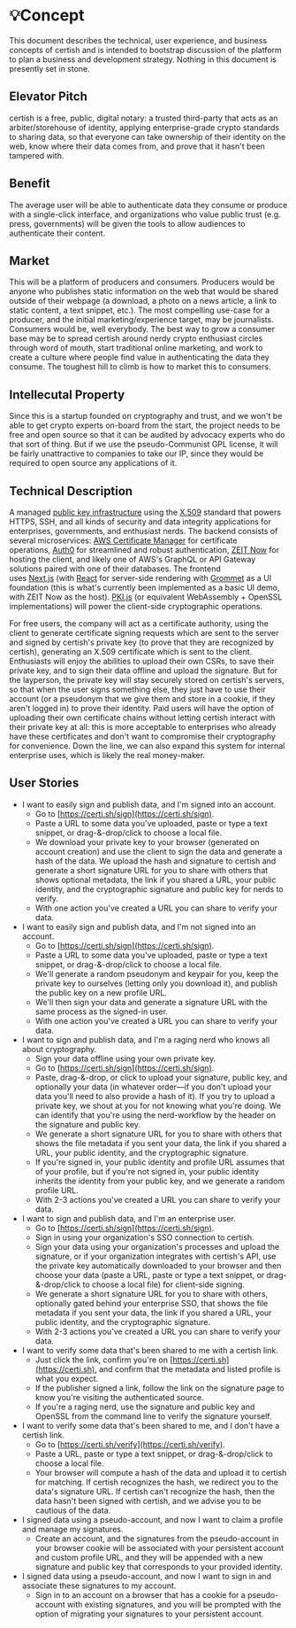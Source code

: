 # 💡Concept

This document describes the technical, user experience, and business concepts of certish and is intended to bootstrap discussion of the platform to plan a business and development strategy. Nothing in this document is presently set in stone.

## Elevator Pitch

certish is a free, public, digital notary: a trusted third-party that acts as an arbiter/storehouse of identity, applying enterprise-grade crypto standards to sharing data, so that everyone can take ownership of their identity on the web, know where their data comes from, and prove that it hasn't been tampered with.

## Benefit

The average user will be able to authenticate data they consume or produce with a single-click interface, and organizations who value public trust (e.g. press, governments) will be given the tools to allow audiences to authenticate their content.

## Market

This will be a platform of producers and consumers. Producers would be anyone who publishes static information on the web that would be shared outside of their webpage (a download, a photo on a news article, a link to static content, a text snippet, etc.). The most compelling use-case for a producer, and the initial marketing/experience target, may be journalists. Consumers would be, well everybody. The best way to grow a consumer base may be to spread certish around nerdy crypto enthusiast circles through word of mouth, start traditional online marketing, and work to create a culture where people find value in authenticating the data they consume. The toughest hill to climb is how to market this to consumers.

## Intellecutal Property

Since this is a startup founded on cryptography and trust, and we won't be able to get crypto experts on-board from the start, the project needs to be free and open source so that it can be audited by advocacy experts who do that sort of thing. But if we use the pseudo-Communist GPL license, it will be fairly unattractive to companies to take our IP, since they would be required to open source any applications of it.

## Technical Description

A managed [public key infrastructure](https://en.wikipedia.org/wiki/Public_key_infrastructure) using the [X.509](https://en.wikipedia.org/wiki/X.509) standard that powers HTTPS, SSH, and all kinds of security and data integrity applications for enterprises, governments, and enthusiast nerds. The backend consists of several microservices: [AWS Certificate Manager](https://docs.aws.amazon.com/crypto/latest/userguide/awspki-service-acm.html) for certificate operations, [Auth0](https://auth0.com/) for streamlined and robust authentication, [ZEIT Now](https://zeit.co/) for hosting the client, and likely one of AWS's GraphQL or API Gateway solutions paired with one of their databases. The frontend uses [Next.js](https://nextjs.org) (with [React](https://reactjs.org) for server-side rendering with [Grommet](https://v2.grommet.io) as a UI foundation (this is what's currently been implemented as a basic UI demo, with ZEIT Now as the host). [PKI.js](https://pkijs.org) (or equivalent WebAssembly + OpenSSL implementations) will power the client-side cryptographic operations.

For free users, the company will act as a certificate authority, using the client to generate certificate signing requests which are sent to the server and signed by certish's private key (to prove that they are recognized by certish), generating an X.509 certificate which is sent to the client. Enthusiasts will enjoy the abilities to upload their own CSRs, to save their private key, and to sign their data offline and upload the signature. But for the layperson, the private key will stay securely stored on certish's servers, so that when the user signs something else, they just have to use their account (or a pseudonym that we give them and store in a cookie, if they aren't logged in) to prove their identity. Paid users will have the option of uploading their own certificate chains without letting certish interact with their private key at all: this is more acceptable to enterprises who already have these certificates and don't want to compromise their cryptography for convenience. Down the line, we can also expand this system for internal enterprise uses, which is likely the real money-maker.

## User Stories

-   I want to easily sign and publish data, and I'm signed into an account.
    -   Go to [https://certi.sh/sign](https://certi.sh/sign).
    -   Paste a URL to some data you've uploaded, paste or type a text snippet, or drag-&-drop/click to choose a local file.
    -   We download your private key to your browser (generated on account creation) and use the client to sign the data and generate a hash of the data. We upload the hash and signature to certish and generate a short signature URL for you to share with others that shows optional metadata, the link if you shared a URL, your public identity, and the cryptographic signature and public key for nerds to verify.
    -   With one action you've created a URL you can share to verify your data.
-   I want to easily sign and publish data, and I'm not signed into an account.
    -   Go to [https://certi.sh/sign](https://certi.sh/sign).
    -   Paste a URL to some data you've uploaded, paste or type a text snippet, or drag-&-drop/click to choose a local file.
    -   We'll generate a random pseudonym and keypair for you, keep the private key to ourselves (letting only you download it), and publish the public key on a new profile URL.
    -   We'll then sign your data and generate a signature URL with the same process as the signed-in user.
    -   With one action you've created a URL you can share to verify your data.
-   I want to sign and publish data, and I'm a raging nerd who knows all about cryptography.
    -   Sign your data offline using your own private key.
    -   Go to [https://certi.sh/sign](https://certi.sh/sign).
    -   Paste, drag-&-drop, or click to upload your signature, public key, and optionally your data (in whatever order—if you don't upload your data you'll need to also provide a hash of it). If you try to upload a private key, we shout at you for not knowing what you're doing. We can identify that you're using the nerd-workflow by the header on the signature and public key.
    -   We generate a short signature URL for you to share with others that shows the file metadata if you sent your data, the link if you shared a URL, your public identity, and the cryptographic signature.
    -   If you're signed in, your public identity and profile URL assumes that of your profile, but if you're not signed in, your public identity inherits the identity from your public key, and we generate a random profile URL.
    -   With 2-3 actions you've created a URL you can share to verify your data.
-   I want to sign and publish data, and I'm an enterprise user.
    -   Go to [https://certi.sh/sign](https://certi.sh/sign).
    -   Sign in using your organization's SSO connection to certish.
    -   Sign your data using your organization's processes and upload the signature, or if your organization integrates with certish's API, use the private key automatically downloaded to your browser and then choose your data (paste a URL, paste or type a text snippet, or drag-&-drop/click to choose a local file) for client-side signing.
    -   We generate a short signature URL for you to share with others, optionally gated behind your enterprise SSO, that shows the file metadata if you sent your data, the link if you shared a URL, your public identity, and the cryptographic signature.
    -   With 2-3 actions you've created a URL you can share to verify your data.
-   I want to verify some data that's been shared to me with a certish link.
    -   Just click the link, confirm you're on [https://certi.sh](https://certi.sh), and confirm that the metadata and listed profile is what you expect.
    -   If the publisher signed a link, follow the link on the signature page to know you're visiting the authenticated source.
    -   If you're a raging nerd, use the signature and public key and OpenSSL from the command line to verify the signature yourself.
-   I want to verify some data that's been shared to me, and I don't have a certish link.
    -   Go to [https://certi.sh/verify](https://certi.sh/verify).
    -   Paste a URL, paste or type a text snippet, or drag-&-drop/click to choose a local file.
    -   Your browser will compute a hash of the data and upload it to certish for matching. If certish recognizes the hash, we redirect you to the data's signature URL. If certish can't recognize the hash, then the data hasn't been signed with certish, and we advise you to be cautious of the data.
-   I signed data using a pseudo-account, and now I want to claim a profile and manage my signatures.
    -   Create an account, and the signatures from the pseudo-account in your browser cookie will be associated with your persistent account and custom profile URL, and they will be appended with a new signature and public key that corresponds to your provided identity.
-   I signed data using a pseudo-account, and now I want to sign in and associate these signatures to my account.
    -   Sign in to an account on a browser that has a cookie for a pseudo-account with existing signatures, and you will be prompted with the option of migrating your signatures to your persistent account.
